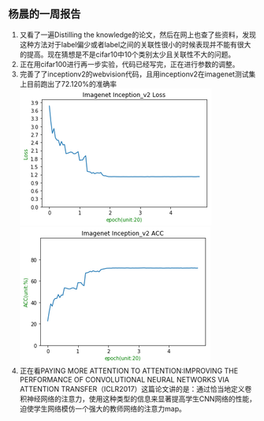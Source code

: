 杨晨的一周报告
--------
1. 又看了一遍Distilling the knowledge的论文，然后在网上也查了些资料，发现这种方法对于label偏少或者label之间的关联性很小的时候表现并不能有很大的提高。现在猜想是不是cifar10中10个类别太少且关联性不大的问题。
2. 正在用cifar100进行再一步实验，代码已经写完，正在进行参数的调整。
3. 完善了了inceptionv2的webvision代码，且用inceptionv2在imagenet测试集上目前跑出了72.120%的准确率
![inceptionv2 loss](./ImageNet/inceptionv2_loss.png)
![inceptionv2 acc](./ImageNet/inceptionv2_acc.png)
4. 正在看PAYING MORE ATTENTION TO ATTENTION:IMPROVING THE PERFORMANCE OF CONVOLUTIONAL NEURAL NETWORKS VIA ATTENTION TRANSFER（ICLR2017）这篇论文讲的是：通过恰当地定义卷积神经网络的注意力，使用这种类型的信息来显著提高学生CNN网络的性能，迫使学生网络模仿一个强大的教师网络的注意力map。
